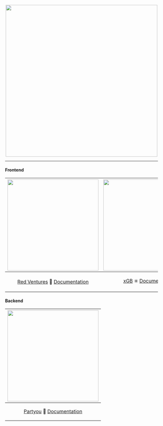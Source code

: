 <p align="center">
<img src="https://user-images.githubusercontent.com/46378210/75095204-53928c80-5571-11ea-9638-61e5a0d25f8c.png" width="500"/>
</p>

<hr>

<h4 align="left">Frontend</h4> 

|<img src="https://user-images.githubusercontent.com/46378210/83567271-b6dc7500-a4f7-11ea-82d4-79d3fcead8f5.png" width="300"/>|<img src="https://user-images.githubusercontent.com/46378210/83567273-b8a63880-a4f7-11ea-968f-99216f95bd68.png" width="300"/>|
|------|------|
|<p align="center">[Red Ventures](https://www.redventures.com/) :leaves: [Documentation](https://github.com/Diana-ops/selectiveProcesses-lisf-of-projects/tree/master/red-venturess)</p>|<p align="center">[xGB](https://xgb.com.br/) :eight_spoked_asterisk: [Documentation](https://github.com/Diana-ops/selectiveProcesses-lisf-of-projects/tree/master/xgb)</p>|

<h4 align="left"> Backend</h4> 

|<img src="https://user-images.githubusercontent.com/46378210/83571155-a4653a00-a4fd-11ea-9eb7-d1d4696fc3b9.png" width="300"/>|
|------|
|<p align="center">[Partyou](https://partyou.com.br/) :bust_in_silhouette: [Documentation](https://github.com/Diana-ops/desafio-partyou)</p>|
